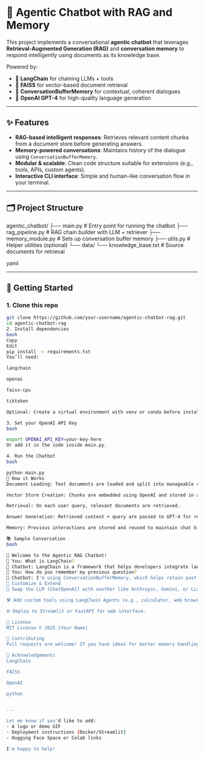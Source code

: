 # 🧠 Agentic Chatbot with RAG and Memory

This project implements a conversational **agentic chatbot** that leverages **Retrieval-Augmented Generation (RAG)** and **conversation memory** to respond intelligently using documents as its knowledge base.

Powered by:
- 🧠 **LangChain** for chaining LLMs + tools
- 📄 **FAISS** for vector-based document retrieval
- 🔁 **ConversationBufferMemory** for contextual, coherent dialogues
- 💬 **OpenAI GPT-4** for high-quality language generation

---

## ✨ Features

- **RAG-based intelligent responses**: Retrieves relevant content chunks from a document store before generating answers.
- **Memory-powered conversations**: Maintains history of the dialogue using `ConversationBufferMemory`.
- **Modular & scalable**: Clean code structure suitable for extensions (e.g., tools, APIs, custom agents).
- **Interactive CLI interface**: Simple and human-like conversation flow in your terminal.

---

## 🗂️ Project Structure

agentic_chatbot/
├── main.py # Entry point for running the chatbot
├── rag_pipeline.py # RAG chain builder with LLM + retriever
├── memory_module.py # Sets up conversation buffer memory
├── utils.py # Helper utilities (optional)
└── data/
└── knowledge_base.txt # Source documents for retrieval

yaml

---

## 🚀 Getting Started

### 1. Clone this repo

```bash
git clone https://github.com/your-username/agentic-chatbot-rag.git
cd agentic-chatbot-rag
2. Install dependencies
bash
Copy
Edit
pip install -r requirements.txt
You’ll need:

langchain

openai

faiss-cpu

tiktoken

Optional: Create a virtual environment with venv or conda before installing.

3. Set your OpenAI API Key
bash

export OPENAI_API_KEY=your-key-here
Or add it in the code inside main.py.

4. Run the Chatbot
bash

python main.py
📝 How it Works
Document Loading: Text documents are loaded and split into manageable chunks.

Vector Store Creation: Chunks are embedded using OpenAI and stored in a FAISS index.

Retrieval: On each user query, relevant documents are retrieved.

Answer Generation: Retrieved context + query are passed to GPT-4 for response.

Memory: Previous interactions are stored and reused to maintain chat history.

📚 Sample Conversation
bash

🤖 Welcome to the Agentic RAG Chatbot!
🧑 You: What is LangChain?
🤖 Chatbot: LangChain is a framework that helps developers integrate language models like GPT with external tools, documents, and APIs.
🧑 You: How do you remember my previous question?
🤖 Chatbot: I'm using ConversationBufferMemory, which helps retain past interactions so we can have contextual conversations.
🧩 Customize & Extend
🔧 Swap the LLM (ChatOpenAI) with another like Anthropic, Gemini, or LLaMA.

🛠 Add custom tools using LangChain Agents (e.g., calculator, web browser).

🌐 Deploy to Streamlit or FastAPI for web interface.

📄 License
MIT License © 2025 [Your Name]

🤝 Contributing
Pull requests are welcome! If you have ideas for better memory handling, more tools, or a UI – feel free to open an issue or submit a PR.

🙌 Acknowledgements
LangChain

FAISS

OpenAI

python


---

Let me know if you'd like to add:
- A logo or demo GIF
- Deployment instructions (Docker/Streamlit)
- Hugging Face Space or Colab links

I'm happy to help!







